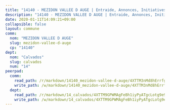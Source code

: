 ```yaml
---
title: "14140 - MEZIDON VALLEE D AUGE | Entraide, Annonces, Initiatives"
description: "14140 - MEZIDON VALLEE D AUGE | Entraide, Annonces, Initiatives"
date: 2020-01-11T14:09:21+09:00
collapsible: false
layout: commune
comm:
  nom: "MEZIDON VALLEE D AUGE"
  slug: mezidon-vallee-d-auge
  cp: "14140"
dept:
  nom: "Calvados"
  slug: calvados
  num: "14"
peerpad:
  comm:
    read_path: /r/markdown/14140_mezidon-vallee-d-auge/4XTTM3nMd8hErrfgPKgvfzkYhkz5SUQD49xkLjyerRGw1nKrU
    write_path: /w/markdown/14140_mezidon-vallee-d-auge/4XTTM3nMd8hErrfgPKgvfzkYhkz5SUQD49xkLjyerRGw1nKrU-K3TgV75XLB1sBwNpNphFAj9WnXKCCGnpv4Saiyaa3qiL5J1CjYhs46xS1P4JNVJ6PsJkJXER9A7yzzLH46PgyTGxRUDxxvu1tik4TQ7kQzUNjYs98dKqHaxcPWSCu1pQ3Zu7bT7J
  dept:
    read_path: /r/markdown/14_calvados/4XTTM9GPWMAgFeBh1iyPyATgcLotg9e9APJpQBEyY3RZiUwJ6
    write_path: /w/markdown/14_calvados/4XTTM9GPWMAgFeBh1iyPyATgcLotg9e9APJpQBEyY3RZiUwJ6-K3TgUXWJAT2cYJ9ZstQphkkm2za8um5GwwXsivqaDFTgbhMDcHaRXnT3h69szAqCyvWcFfDim5fkwc6CXdUtyvPpirbD1TPAb6xCxpPN6dR3zzDRe29YehQYbhZdjvZYkgztJYvi
---
```


